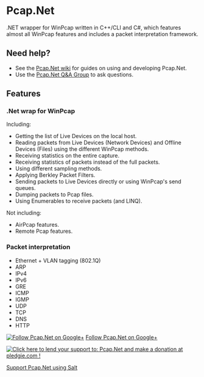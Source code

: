 # Pcap.Net
.NET wrapper for WinPcap written in C++/CLI and C#, which features almost all WinPcap features and includes a packet interpretation framework.

## Need help?
* See the [Pcap.Net wiki](https://github.com/PcapDotNet/Pcap.Net/wiki) for guides on using and developing Pcap.Net.
* Use the [Pcap.Net Q&A Group](https://groups.google.com/forum/#!forum/pcapdotnet) to ask questions.

## Features

### .Net wrap for WinPcap

Including:
* Getting the list of Live Devices on the local host.
* Reading packets from Live Devices (Network Devices) and Offline Devices (Files) using the different WinPcap methods.
* Receiving statistics on the entire capture.
* Receiving statistics of packets instead of the full packets.
* Using different sampling methods.
* Applying Berkley Packet Filters.
* Sending packets to Live Devices directly or using WinPcap's send queues.
* Dumping packets to Pcap files.
* Using Enumerables to receive packets (and LINQ).

Not including:
* AirPcap features.
* Remote Pcap features.

### Packet interpretation
* Ethernet + VLAN tagging (802.1Q)
* ARP
* IPv4
* IPv6
* GRE
* ICMP
* IGMP
* UDP
* TCP
* DNS
* HTTP

[![Follow Pcap.Net on Google+](https://ssl.gstatic.com/images/icons/gplus-32.png)](https://plus.google.com/111766834267147414574) [Follow Pcap.Net on Google+](https://plus.google.com/111766834267147414574)

<a href='https://pledgie.com/campaigns/28716'><img alt='Click here to lend your support to: Pcap.Net and make a donation at pledgie.com !' src='https://pledgie.com/campaigns/28716.png?skin_name=chrome' border='0' ></a>

<a href='https://salt.bountysource.com/teams/pcapdotnet'>Support Pcap.Net using Salt</a>
